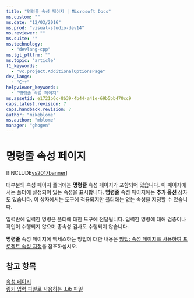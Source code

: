 ```yaml
---
title: "명령줄 속성 페이지 | Microsoft Docs"
ms.custom: ""
ms.date: "12/03/2016"
ms.prod: "visual-studio-dev14"
ms.reviewer: ""
ms.suite: ""
ms.technology: 
  - "devlang-cpp"
ms.tgt_pltfrm: ""
ms.topic: "article"
f1_keywords: 
  - "vc.project.AdditionalOptionsPage"
dev_langs: 
  - "C++"
helpviewer_keywords: 
  - "명령줄 속성 페이지"
ms.assetid: e1721b6c-8b39-4b44-a41e-69b5bb470cc9
caps.latest.revision: 7
caps.handback.revision: 7
author: "mikeblome"
ms.author: "mblome"
manager: "ghogen"
---
```

# 명령줄 속성 페이지
[!INCLUDE[vs2017banner](../assembler/inline/includes/vs2017banner.md)]

대부분의 속성 페이지 폴더에는 **명령줄** 속성 페이지가 포함되어 있습니다.  이 페이지에서는 폴더에 설정되어 있는 속성을 표시합니다.  **명령줄** 속성 페이지에는 **추가 옵션** 상자도 있습니다. 이 상자에서는 도구에 적용되지만 폴더에는 없는 속성을 지정할 수 있습니다.  
  
 입력란에 입력한 명령은 폴더에 대한 도구에 전달됩니다.  입력한 명령에 대해 검증이나 확인이 수행되지 않으며 종속성 검사도 수행되지 않습니다.  
  
 **명령줄** 속성 페이지에 액세스하는 방법에 대한 내용은 [방법: 속성 페이지를 사용하여 프로젝트 속성 지정](../misc/how-to-specify-project-properties-with-property-pages.md)을 참조하십시오.  
  
## 참고 항목  
 [속성 페이지](../ide/property-pages-visual-cpp.md)   
 [링커 입력 파일로 사용하는 .Lib 파일](../build/reference/dot-lib-files-as-linker-input.md)